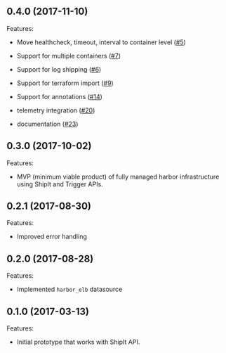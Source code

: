 ## 0.4.0 (2017-11-10)

Features:

- Move healthcheck, timeout, interval to container level ([#5](https://github.com/turnerlabs/terraform-provider-harbor/issues/5))

- Support for multiple containers ([#7](https://github.com/turnerlabs/terraform-provider-harbor/issues/7))

- Support for log shipping ([#6](https://github.com/turnerlabs/terraform-provider-harbor/issues/6))

- Support for terraform import ([#9](https://github.com/turnerlabs/terraform-provider-harbor/issues/9))

- Support for annotations ([#14](https://github.com/turnerlabs/terraform-provider-harbor/issues/14))

- telemetry integration ([#20](https://github.com/turnerlabs/terraform-provider-harbor/issues/20))

- documentation ([#23](https://github.com/turnerlabs/terraform-provider-harbor/issues/23))



## 0.3.0 (2017-10-02)

Features:

- MVP (minimum viable product) of fully managed harbor infrastructure using ShipIt and Trigger APIs.


## 0.2.1 (2017-08-30)

Features:

- Improved error handling


## 0.2.0 (2017-08-28)

Features:

- Implemented `harbor_elb` datasource


## 0.1.0 (2017-03-13)

Features:

- Initial prototype that works with ShipIt API.